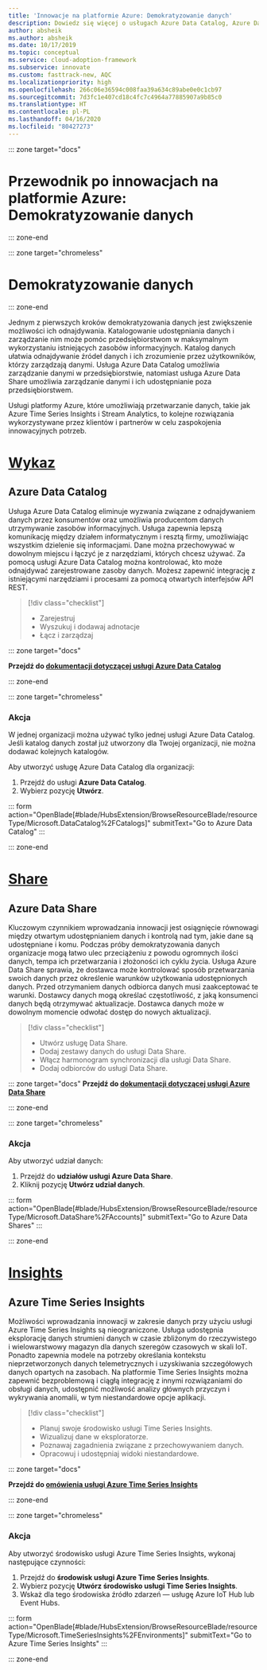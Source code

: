 ```yaml
---
title: 'Innowacje na platformie Azure: Demokratyzowanie danych'
description: Dowiedz się więcej o usługach Azure Data Catalog, Azure Data Share i innych narzędziach rozszerzających możliwości odnajdywania i analizy danych.
author: absheik
ms.author: absheik
ms.date: 10/17/2019
ms.topic: conceptual
ms.service: cloud-adoption-framework
ms.subservice: innovate
ms.custom: fasttrack-new, AQC
ms.localizationpriority: high
ms.openlocfilehash: 266c06e36594c008faa39a634c89abe0e0c1cb97
ms.sourcegitcommit: 7d3fc1e407cd18c4fc7c4964a77885907a9b85c0
ms.translationtype: HT
ms.contentlocale: pl-PL
ms.lasthandoff: 04/16/2020
ms.locfileid: "80427273"
---
```

::: zone target="docs"

# <a name="azure-innovation-guide-democratize-data"></a>Przewodnik po innowacjach na platformie Azure: Demokratyzowanie danych

::: zone-end

::: zone target="chromeless"

# <a name="democratize-data"></a>Demokratyzowanie danych

::: zone-end

Jednym z pierwszych kroków demokratyzowania danych jest zwiększenie możliwości ich odnajdywania. Katalogowanie udostępniania danych i zarządzanie nim może pomóc przedsiębiorstwom w maksymalnym wykorzystaniu istniejących zasobów informacyjnych. Katalog danych ułatwia odnajdywanie źródeł danych i ich zrozumienie przez użytkowników, którzy zarządzają danymi. Usługa Azure Data Catalog umożliwia zarządzanie danymi w przedsiębiorstwie, natomiast usługa Azure Data Share umożliwia zarządzanie danymi i ich udostępnianie poza przedsiębiorstwem.

Usługi platformy Azure, które umożliwiają przetwarzanie danych, takie jak Azure Time Series Insights i Stream Analytics, to kolejne rozwiązania wykorzystywane przez klientów i partnerów w celu zaspokojenia innowacyjnych potrzeb.

# <a name="catalog"></a>[Wykaz](#tab/Catalog)

## <a name="azure-data-catalog"></a>Azure Data Catalog

Usługa Azure Data Catalog eliminuje wyzwania związane z odnajdywaniem danych przez konsumentów oraz umożliwia producentom danych utrzymywanie zasobów informacyjnych. Usługa zapewnia lepszą komunikację między działem informatycznym i resztą firmy, umożliwiając wszystkim dzielenie się informacjami. Dane można przechowywać w dowolnym miejscu i łączyć je z narzędziami, których chcesz używać. Za pomocą usługi Azure Data Catalog można kontrolować, kto może odnajdywać zarejestrowane zasoby danych. Możesz zapewnić integrację z istniejącymi narzędziami i procesami za pomocą otwartych interfejsów API REST.

> [!div class="checklist"]
>
> - Zarejestruj
> - Wyszukuj i dodawaj adnotacje
> - Łącz i zarządzaj

::: zone target="docs"

**Przejdź do [dokumentacji dotyczącej usługi Azure Data Catalog](https://docs.microsoft.com/azure/data-catalog)**

::: zone-end

::: zone target="chromeless"

### <a name="action"></a>Akcja

W jednej organizacji można używać tylko jednej usługi Azure Data Catalog. Jeśli katalog danych został już utworzony dla Twojej organizacji, nie można dodawać kolejnych katalogów.

Aby utworzyć usługę Azure Data Catalog dla organizacji:

1. Przejdź do usługi **Azure Data Catalog**.
2. Wybierz pozycję **Utwórz**.

<!-- markdownlint-disable DOCSMD001 -->

::: form action="OpenBlade[#blade/HubsExtension/BrowseResourceBlade/resourceType/Microsoft.DataCatalog%2FCatalogs]" submitText="Go to Azure Data Catalog" :::

<!-- markdownlint-enable DOCSMD001 -->

::: zone-end

# <a name="share"></a>[Share](#tab/Share)

## <a name="azure-data-share"></a>Azure Data Share

Kluczowym czynnikiem wprowadzania innowacji jest osiągnięcie równowagi między otwartym udostępnianiem danych i kontrolą nad tym, jakie dane są udostępniane i komu. Podczas próby demokratyzowania danych organizacje mogą łatwo ulec przeciążeniu z powodu ogromnych ilości danych, tempa ich przetwarzania i złożoności ich cyklu życia. Usługa Azure Data Share sprawia, że dostawca może kontrolować sposób przetwarzania swoich danych przez określenie warunków użytkowania udostępnionych danych. Przed otrzymaniem danych odbiorca danych musi zaakceptować te warunki. Dostawcy danych mogą określać częstotliwość, z jaką konsumenci danych będą otrzymywać aktualizacje. Dostawca danych może w dowolnym momencie odwołać dostęp do nowych aktualizacji.

> [!div class="checklist"]
>
> - Utwórz usługę Data Share.
> - Dodaj zestawy danych do usługi Data Share.
> - Włącz harmonogram synchronizacji dla usługi Data Share.
> - Dodaj odbiorców do usługi Data Share.

::: zone target="docs"
**Przejdź do [dokumentacji dotyczącej usługi Azure Data Share](https://docs.microsoft.com/azure/data-share)**

::: zone-end

::: zone target="chromeless"

<!-- markdownlint-disable MD024 -->

### <a name="action"></a>Akcja

Aby utworzyć udział danych:

1. Przejdź do **udziałów usługi Azure Data Share**.
2. Kliknij pozycję **Utwórz udział danych**.

<!-- markdownlint-disable DOCSMD001 -->

::: form action="OpenBlade[#blade/HubsExtension/BrowseResourceBlade/resourceType/Microsoft.DataShare%2FAccounts]" submitText="Go to Azure Data Shares" :::

<!-- markdownlint-enable DOCSMD001 -->

::: zone-end

# <a name="insights"></a>[Insights](#tab/Insights)

## <a name="azure-time-series-insights"></a>Azure Time Series Insights

Możliwości wprowadzania innowacji w zakresie danych przy użyciu usługi Azure Time Series Insights są nieograniczone. Usługa udostępnia eksplorację danych strumieni danych w czasie zbliżonym do rzeczywistego i wielowarstwowy magazyn dla danych szeregów czasowych w skali IoT. Ponadto zapewnia modele na potrzeby określania kontekstu nieprzetworzonych danych telemetrycznych i uzyskiwania szczegółowych danych opartych na zasobach. Na platformie Time Series Insights można zapewnić bezproblemową i ciągłą integrację z innymi rozwiązaniami do obsługi danych, udostępnić możliwość analizy głównych przyczyn i wykrywania anomalii, w tym niestandardowe opcje aplikacji.

> [!div class="checklist"]
>
> - Planuj swoje środowisko usługi Time Series Insights.
> - Wizualizuj dane w eksploratorze.
> - Poznawaj zagadnienia związane z przechowywaniem danych.
> - Opracowuj i udostępniaj widoki niestandardowe.

::: zone target="docs"

**Przejdź do [omówienia usługi Azure Time Series Insights](https://docs.microsoft.com/azure/time-series-insights/time-series-insights-update-overview)**

::: zone-end

::: zone target="chromeless"

### <a name="action"></a>Akcja

Aby utworzyć środowisko usługi Azure Time Series Insights, wykonaj następujące czynności:

1. Przejdź do **środowisk usługi Azure Time Series Insights**.
2. Wybierz pozycję **Utwórz środowisko usługi Time Series Insights**.
3. Wskaż dla tego środowiska źródło zdarzeń — usługę Azure IoT Hub lub Event Hubs.

<!-- markdownlint-disable DOCSMD001 -->

::: form action="OpenBlade[#blade/HubsExtension/BrowseResourceBlade/resourceType/Microsoft.TimeSeriesInsights%2FEnvironments]" submitText="Go to Azure Time Series Insights" :::

<!-- markdownlint-enable DOCSMD001 -->

::: zone-end
